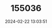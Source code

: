 ---
title: "155036"
category: "Caulolatilus hubbsi"
draft: false
date: 2024-02-22 13:03:51
languages:
  English: ["Enigmatic Tilefish", "Hubbs' Tilefish"]
  Spanish; Castilian: ["Blanquillo de Hubbs", "Blanquillo Enigmático", "Cabezudo"]
  French: ["Tile de Hubbs"]
---